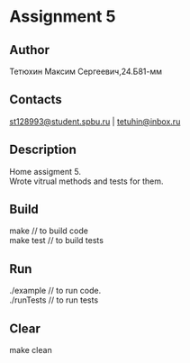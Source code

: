 # Assignment 5
## Author
Тетюхин Максим Сергеевич,24.Б81-мм
## Contacts
st128993@student.spbu.ru | tetuhin@inbox.ru
## Description
Home assigment 5.\
Wrote vitrual methods and tests for them.
## Build
make // to build code \
make test // to build tests
## Run
./example // to run code. \
./runTests // to run tests
## Clear
make clean
